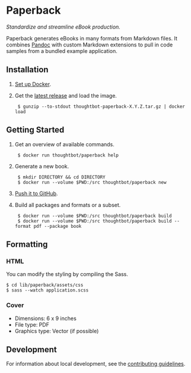 # Paperback

*Standardize and streamline eBook production.*

Paperback generates eBooks in many formats from Markdown files. It combines
[Pandoc](http://johnmacfarlane.net/pandoc/index.html) with custom Markdown
extensions to pull in code samples from a bundled example application.

## Installation

1. [Set up Docker](https://docs.docker.com/engine/installation/).

1. Get the [latest release](https://github.com/thoughtbot/paperback/releases)
   and load the image.

        $ gunzip --to-stdout thoughtbot-paperback-X.Y.Z.tar.gz | docker load

## Getting Started

1. Get an overview of available commands.

        $ docker run thoughtbot/paperback help

1. Generate a new book.

        $ mkdir DIRECTORY && cd DIRECTORY
        $ docker run --volume $PWD:/src thoughtbot/paperback new

1. [Push it to GitHub](http://git.io/bxAu).

1. Build all packages and formats or a subset.

        $ docker run --volume $PWD:/src thoughtbot/paperback build
        $ docker run --volume $PWD:/src thoughtbot/paperback build --format pdf --package book

## Formatting

### HTML

You can modify the styling by compiling the Sass.

    $ cd lib/paperback/assets/css
    $ sass --watch application.scss

### Cover

* Dimensions: 6 x 9 inches
* File type: PDF
* Graphics type: Vector (if possible)

## Development

For information about local development,
see the [contributing guidelines](CONTRIBUTING.md).
